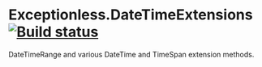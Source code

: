 # Exceptionless.DateTimeExtensions [![Build status](https://ci.appveyor.com/api/projects/status/myxde4l3qky5y22f?svg=true)](https://ci.appveyor.com/project/ejsmith/exceptionless-datetimeextensions)

DateTimeRange and various DateTime and TimeSpan extension methods.
